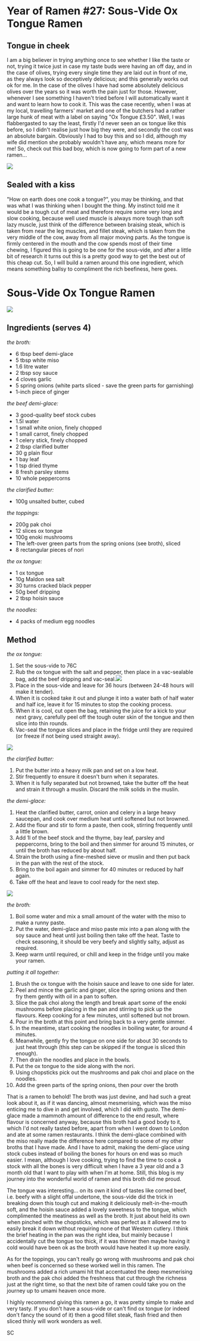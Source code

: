 # Year of Ramen #27: Sous-Vide Ox Tongue Ramen

## Tongue in cheek

I am a big believer in trying anything once to see whether I like the taste or not, trying it twice just in case my taste buds were having an off day, and in the case of olives, trying every single time they are laid out in front of me, as they always look so deceptively delicious; and this generally works out ok for me. In the case of the olives I have had some absolutely delicious olives over the years so it was worth the pain just for those. However, whenever I see something I haven't tried before I will automatically want it and want to learn how to cook it. This was the case recently, when I was at my local, travelling farmers' market and one of the butchers had a rather large hunk of meat with a label on saying "Ox Tongue £3.50". Well, I was flabbergasted to say the least, firstly I'd never seen an ox tongue like this before, so I didn't realise just how big they were, and secondly the cost was an absolute bargain. Obviously I had to buy this and so I did, although my wife did mention she probably wouldn't have any, which means more for me! So, check out this bad boy, which is now going to form part of a new ramen...

![](https://cookingwithscarss.files.wordpress.com/2017/08/20170822_205737.jpg?w=225)

## Sealed with a kiss

"How on earth does one cook a tongue?", you may be thinking, and that was what I was thinking when I bought the thing. My instinct told me it would be a tough cut of meat and therefore require some very long and slow cooking, because well used muscle is always more tough than soft lazy muscle, just think of the difference between braising steak, which is taken from near the leg muscles, and fillet steak, which is taken from the very middle of the cow, away from all major moving parts. As the tongue is firmly centered in the mouth and the cow spends most of their time chewing, I figured this is going to be one for the sous-vide, and after a little bit of research it turns out this is a pretty good way to get the best out of this cheap cut. So, I will build a ramen around this one ingredient, which means something ballsy to compliment the rich beefiness, here goes.

# Sous-Vide Ox Tongue Ramen

![](https://cookingwithscarss.files.wordpress.com/2017/08/20170825_205153.jpg?w=768)

## Ingredients (serves 4)

_the broth:_

* 6 tbsp beef demi-glace
* 5 tbsp white miso
* 1.6 litre water
* 2 tbsp soy sauce
* 4 cloves garlic
* 5 spring onions (white parts sliced - save the green parts for garnishing)
* 1-inch piece of ginger

_the beef demi-glace:_

* 3 good-quality beef stock cubes
* 1.5l water
* 1 small white onion, finely chopped
* 1 small carrot, finely chopped
* 1 celery stick, finely chopped
* 2 tbsp clarified butter
* 30 g plain flour
* 1 bay leaf
* 1 tsp dried thyme
* 8 fresh parsley stems
* 10 whole peppercorns

_the clarified butter:_

* 100g unsalted butter, cubed

_the toppings:_

* 200g pak choi
* 12 slices ox tongue
* 100g enoki mushrooms
* The left-over green parts from the spring onions (see broth), sliced
* 8 rectangular pieces of nori

_the ox tongue:_

* 1 ox tongue
* 10g Maldon sea salt
* 30 turns cracked black pepper
* 50g beef dripping
* 2 tbsp hoisin sauce

_the noodles:_

* 4 packs of medium egg noodles

## Method

_the ox tongue:_

1. Set the sous-vide to 76C
2. Rub the ox tongue with the salt and pepper, then place in a vac-sealable bag, add the beef dripping and vac-seal.![](https://cookingwithscarss.files.wordpress.com/2017/08/20170822_205915-collage.jpg?w=768)
3. Place in the sous-vide and leave for 36 hours (between 24-48 hours will make it tender).
4. When it is cooked take it out and plunge it into a water bath of half water and half ice, leave it for 15 minutes to stop the cooking process.
5. When it is cool, cut open the bag, retaining the juice for a kick to your next gravy, carefully peel off the tough outer skin of the tongue and then slice into thin rounds.
6. Vac-seal the tongue slices and place in the fridge until they are required (or freeze if not being used straight away).

![](https://cookingwithscarss.files.wordpress.com/2017/08/20170825_064950-collage.jpg?w=768)

_the clarified butter:_

1. Put the butter into a heavy milk pan and set on a low heat.
2. Stir frequently to ensure it doesn't burn when it separates.
3. When it is fully separated but not browned, take the butter off the heat and strain it through a muslin. Discard the milk solids in the muslin.

_the demi-glace:_

1. Heat the clarified butter, carrot, onion and celery in a large heavy saucepan, and cook over medium heat until softened but not browned.
2. Add the flour and stir to form a paste, then cook, stirring frequently until a little brown.
3. Add 1l of the beef stock and the thyme, bay leaf, parsley and peppercorns, bring to the boil and then simmer for around 15 minutes, or until the broth has reduced by about half.
4. Strain the broth using a fine-meshed sieve or muslin and then put back in the pan with the rest of the stock.
5. Bring to the boil again and simmer for 40 minutes or reduced by half again.
6. Take off the heat and leave to cool ready for the next step.

![](https://cookingwithscarss.files.wordpress.com/2017/08/20170823_222314-collage.jpg?w=768)

_the broth:_

1. Boil some water and mix a small amount of the water with the miso to make a runny paste.
2. Put the water, demi-glace and miso paste mix into a pan along with the soy sauce and heat until just boiling then take off the heat. Taste to check seasoning, it should be very beefy and slightly salty, adjust as required.
3. Keep warm until required, or chill and keep in the fridge until you make your ramen.

_putting it all together:_

1. Brush the ox tongue with the hoisin sauce and leave to one side for later.
2. Peel and mince the garlic and ginger, slice the spring onions and then fry them gently with oil in a pan to soften.
3. Slice the pak choi along the length and break apart some of the enoki mushrooms before placing in the pan and stirring to pick up the flavours. Keep cooking for a few minutes, until softened but not brown.
4. Pour in the broth at this point and bring back to a very gentle simmer.
5. In the meantime, start cooking the noodles in boiling water, for around 4 minutes.
6. Meanwhile, gently fry the tongue on one side for about 30 seconds to just heat through (this step can be skipped if the tongue is sliced thin enough).
7. Then drain the noodles and place in the bowls.
8. Put the ox tongue to the side along with the nori.
9. Using chopsticks pick out the mushrooms and pak choi and place on the noodles.
10. Add the green parts of the spring onions, then pour over the broth

That is a ramen to behold! The broth was just devine, and had such a great look about it, as if it was dancing, almost mesmerising, which was the miso enticing me to dive in and get involved, which I did with gusto. The demi-glace made a mammoth amount of difference to the end result, where flavour is concerned anyway, because this broth had a good body to it, which I'd not really tasted before, apart from when I went down to London and ate at some ramen restaurants. I think the demi-glace combined with the miso really made the difference here compared to some of my other broths that I have made. And I have to admit, making the demi-glace using stock cubes instead of boiling the bones for hours on end was so much easier. I mean, although I love cooking, trying to find the time to cook a stock with all the bones is very difficult when I have a 3 year old and a 3 month old that I want to play with when I'm at home. Still, this blog is my journey into the wonderful world of ramen and this broth did me proud.

The tongue was interesting... on its own it kind of tastes like corned beef, i.e. beefy with a slight offal undertone, the sous-vide did the trick in breaking down this tough cut and making it deliciously melt-in-the-mouth soft, and the hoisin sauce added a lovely sweetness to the tongue, which complimented the meatiness as well as the broth. It just about held its own when pinched with the chopsticks, which was perfect as it allowed me to easily break it down without requiring none of that Western cutlery. I think the brief heating in the pan was the right idea, but mainly because I accidentally cut the tongue too thick, if it was thinner then maybe having it cold would have been ok as the broth would have heated it up more easily.

As for the toppings, you can't really go wrong with mushrooms and pak choi when beef is concerned so these worked well in this ramen. The mushrooms added a rich umami hit that accentuated the deep mesmerising broth and the pak choi added the freshness that cut through the richness just at the right time, so that the next bite of ramen could take you on the journey up to umami heaven once more.

I highly recommend giving this ramen a go, it was pretty simple to make and very tasty. If you don't have a sous-vide or can't find ox tongue (or indeed don't fancy the sound of it) then a good fillet steak, flash fried and then sliced thinly will work wonders as well.

SC